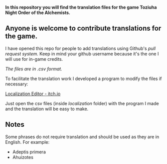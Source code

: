 **In this repository you will find the translation files for the game Toziuha Night Order of the Alchemists.**

## Anyone is welcome to contribute translations for the game.

I have opened this repo for people to add translations using Github's *pull request system.* Keep in mind your github username because it's the one I will use for in-game credits.

*The files are in .csv format.*

To facilitate the translation work I developed a program to modify the files if necessary:

[Localization Editor - itch.io](https://dannygaray60.itch.io/localization-editor)

Just open the csv files (inside *localization* folder) with the program I made and the translation will be easy to make.

## Notes

Some phrases do not require translation and should be used as they are in English. For example:
- Adeptis primera
- Ahuizotes